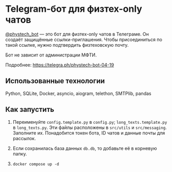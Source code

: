 # Telegram-бот для физтех-only чатов

[@phystech_bot](https://t.me/phystech_bot) — это бот для физтех-only чатов в Телеграме. Он создаёт защищённые ссылки-приглашения. Чтобы присоединиться по такой ссылке, нужно подтвердить физтеховскую почту.

Бот не зависит от администрации МФТИ.

Подробнее: https://telegra.ph/phystech-bot-04-19


## Использованные технологии

Python, SQLite, Docker, asyncio, aiogram, telethon, SMTPlib, pandas


## Как запустить

1. Переименуйте `config.template.py` в `config.py`; `long_texts.template.py` в `long_texts.py`. Эти файлы расположены в `src/utils` и `src/messaging`. Заполните их. Понадобится токен бота, ID чатов и данные почты для рассылок.

2. Если сохранилась база данных `db.db`, то добавьте её в корневую папку.

3. `docker compose up -d`